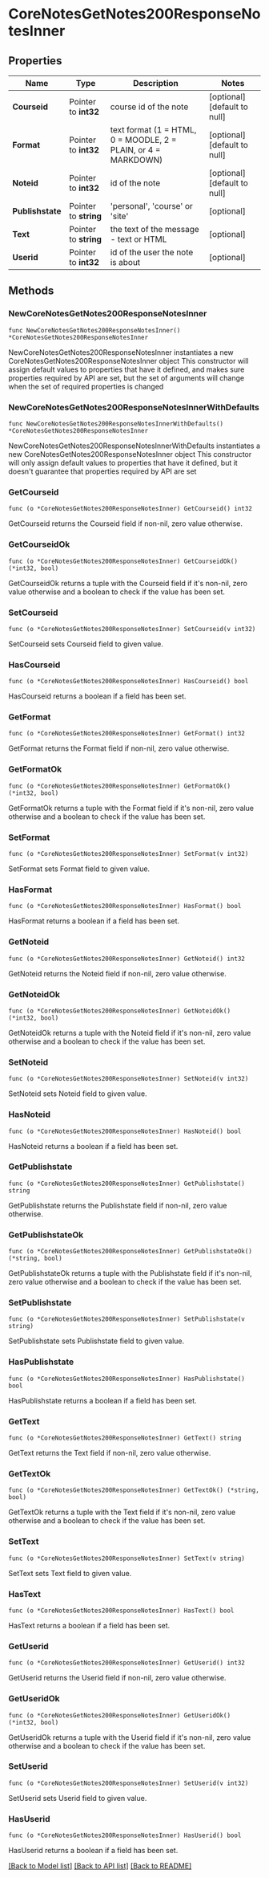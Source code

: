 # CoreNotesGetNotes200ResponseNotesInner

## Properties

Name | Type | Description | Notes
------------ | ------------- | ------------- | -------------
**Courseid** | Pointer to **int32** | course id of the note | [optional] [default to null]
**Format** | Pointer to **int32** | text format (1 &#x3D; HTML, 0 &#x3D; MOODLE, 2 &#x3D; PLAIN, or 4 &#x3D; MARKDOWN) | [optional] [default to null]
**Noteid** | Pointer to **int32** | id of the note | [optional] [default to null]
**Publishstate** | Pointer to **string** | &#39;personal&#39;, &#39;course&#39; or &#39;site&#39; | [optional] 
**Text** | Pointer to **string** | the text of the message - text or HTML | [optional] 
**Userid** | Pointer to **int32** | id of the user the note is about | [optional] 

## Methods

### NewCoreNotesGetNotes200ResponseNotesInner

`func NewCoreNotesGetNotes200ResponseNotesInner() *CoreNotesGetNotes200ResponseNotesInner`

NewCoreNotesGetNotes200ResponseNotesInner instantiates a new CoreNotesGetNotes200ResponseNotesInner object
This constructor will assign default values to properties that have it defined,
and makes sure properties required by API are set, but the set of arguments
will change when the set of required properties is changed

### NewCoreNotesGetNotes200ResponseNotesInnerWithDefaults

`func NewCoreNotesGetNotes200ResponseNotesInnerWithDefaults() *CoreNotesGetNotes200ResponseNotesInner`

NewCoreNotesGetNotes200ResponseNotesInnerWithDefaults instantiates a new CoreNotesGetNotes200ResponseNotesInner object
This constructor will only assign default values to properties that have it defined,
but it doesn't guarantee that properties required by API are set

### GetCourseid

`func (o *CoreNotesGetNotes200ResponseNotesInner) GetCourseid() int32`

GetCourseid returns the Courseid field if non-nil, zero value otherwise.

### GetCourseidOk

`func (o *CoreNotesGetNotes200ResponseNotesInner) GetCourseidOk() (*int32, bool)`

GetCourseidOk returns a tuple with the Courseid field if it's non-nil, zero value otherwise
and a boolean to check if the value has been set.

### SetCourseid

`func (o *CoreNotesGetNotes200ResponseNotesInner) SetCourseid(v int32)`

SetCourseid sets Courseid field to given value.

### HasCourseid

`func (o *CoreNotesGetNotes200ResponseNotesInner) HasCourseid() bool`

HasCourseid returns a boolean if a field has been set.

### GetFormat

`func (o *CoreNotesGetNotes200ResponseNotesInner) GetFormat() int32`

GetFormat returns the Format field if non-nil, zero value otherwise.

### GetFormatOk

`func (o *CoreNotesGetNotes200ResponseNotesInner) GetFormatOk() (*int32, bool)`

GetFormatOk returns a tuple with the Format field if it's non-nil, zero value otherwise
and a boolean to check if the value has been set.

### SetFormat

`func (o *CoreNotesGetNotes200ResponseNotesInner) SetFormat(v int32)`

SetFormat sets Format field to given value.

### HasFormat

`func (o *CoreNotesGetNotes200ResponseNotesInner) HasFormat() bool`

HasFormat returns a boolean if a field has been set.

### GetNoteid

`func (o *CoreNotesGetNotes200ResponseNotesInner) GetNoteid() int32`

GetNoteid returns the Noteid field if non-nil, zero value otherwise.

### GetNoteidOk

`func (o *CoreNotesGetNotes200ResponseNotesInner) GetNoteidOk() (*int32, bool)`

GetNoteidOk returns a tuple with the Noteid field if it's non-nil, zero value otherwise
and a boolean to check if the value has been set.

### SetNoteid

`func (o *CoreNotesGetNotes200ResponseNotesInner) SetNoteid(v int32)`

SetNoteid sets Noteid field to given value.

### HasNoteid

`func (o *CoreNotesGetNotes200ResponseNotesInner) HasNoteid() bool`

HasNoteid returns a boolean if a field has been set.

### GetPublishstate

`func (o *CoreNotesGetNotes200ResponseNotesInner) GetPublishstate() string`

GetPublishstate returns the Publishstate field if non-nil, zero value otherwise.

### GetPublishstateOk

`func (o *CoreNotesGetNotes200ResponseNotesInner) GetPublishstateOk() (*string, bool)`

GetPublishstateOk returns a tuple with the Publishstate field if it's non-nil, zero value otherwise
and a boolean to check if the value has been set.

### SetPublishstate

`func (o *CoreNotesGetNotes200ResponseNotesInner) SetPublishstate(v string)`

SetPublishstate sets Publishstate field to given value.

### HasPublishstate

`func (o *CoreNotesGetNotes200ResponseNotesInner) HasPublishstate() bool`

HasPublishstate returns a boolean if a field has been set.

### GetText

`func (o *CoreNotesGetNotes200ResponseNotesInner) GetText() string`

GetText returns the Text field if non-nil, zero value otherwise.

### GetTextOk

`func (o *CoreNotesGetNotes200ResponseNotesInner) GetTextOk() (*string, bool)`

GetTextOk returns a tuple with the Text field if it's non-nil, zero value otherwise
and a boolean to check if the value has been set.

### SetText

`func (o *CoreNotesGetNotes200ResponseNotesInner) SetText(v string)`

SetText sets Text field to given value.

### HasText

`func (o *CoreNotesGetNotes200ResponseNotesInner) HasText() bool`

HasText returns a boolean if a field has been set.

### GetUserid

`func (o *CoreNotesGetNotes200ResponseNotesInner) GetUserid() int32`

GetUserid returns the Userid field if non-nil, zero value otherwise.

### GetUseridOk

`func (o *CoreNotesGetNotes200ResponseNotesInner) GetUseridOk() (*int32, bool)`

GetUseridOk returns a tuple with the Userid field if it's non-nil, zero value otherwise
and a boolean to check if the value has been set.

### SetUserid

`func (o *CoreNotesGetNotes200ResponseNotesInner) SetUserid(v int32)`

SetUserid sets Userid field to given value.

### HasUserid

`func (o *CoreNotesGetNotes200ResponseNotesInner) HasUserid() bool`

HasUserid returns a boolean if a field has been set.


[[Back to Model list]](../README.md#documentation-for-models) [[Back to API list]](../README.md#documentation-for-api-endpoints) [[Back to README]](../README.md)


